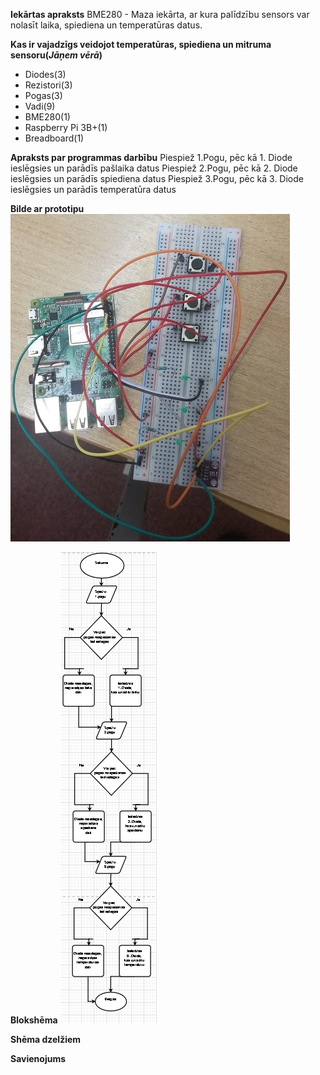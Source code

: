 
**Iekārtas apraksts** 
BME280 - Maza iekārta, ar kura palīdzību sensors var nolasīt laika, spiediena un temperatūras datus.

**Kas ir vajadzīgs veidojot temperatūras, spiediena un mitruma sensoru(*Jāņem vērā*)**
- Diodes(3)
- Rezistori(3)
- Pogas(3)
- Vadi(9)
- BME280(1)
- Raspberry Pi 3B+(1)
- Breadboard(1)

**Apraksts par programmas darbību**
Piespiež 1.Pogu, pēc kā 1. Diode ieslēgsies un parādīs pašlaika datus
Piespiež 2.Pogu, pēc kā 2. Diode ieslēgsies un parādīs spiediena datus
Piespiež 3.Pogu, pēc kā 3. Diode ieslēgsies un parādīs temperatūra datus

**Bilde ar prototipu**
![alt text](https://github.com/GvidoJ/Fails/blob/master/Prototips%20BME280.jpeg)


**Blokshēma**
![alt text](https://github.com/GvidoJ/Fails/blob/master/Bloksh%C4%93ma%20BME.png)


**Shēma dzelžiem**


**Savienojums**




